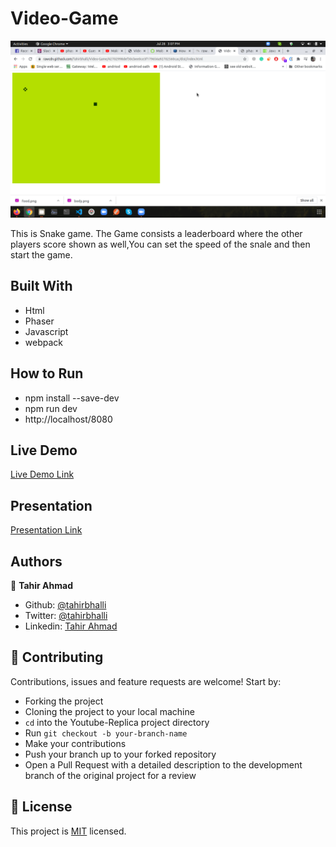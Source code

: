 # Video-Game
![image](./screenshot.png)

This is Snake game. The Game consists a leaderboard where the other players score shown as well,You can set the speed of the snale and then start the game.
## Built With

- Html
- Phaser
- Javascript
- webpack

## How to Run
- npm install --save-dev
- npm run dev
- http://localhost/8080

## Live Demo

[Live Demo Link](https://rawcdn.githack.com/Tahirbhalli/Video-Game/c5bafb09d799173ec98abdbb6b550cb406cc044e/dist/index.html)

## Presentation
[Presentation Link](https://www.loom.com/share/b4be3c8e42b44255bfffb1057a65cb00)

## Authors

👤 **Tahir Ahmad**

- Github: [@tahirbhalli](https://github.com/tahirbhalli/)
- Twitter: [@tahirbhalli](https://twitter.com/tahirbhalli)
- Linkedin: [Tahir Ahmad](https://www.linkedin.com/in/tahirahmad16/)

## 🤝 Contributing

Contributions, issues and feature requests are welcome! Start by:
* Forking the project
* Cloning the project to your local machine
* `cd` into the Youtube-Replica project directory
* Run `git checkout -b your-branch-name`
* Make your contributions
* Push your branch up to your forked repository
* Open a Pull Request with a detailed description to the development branch of the original project for a review

## 📝 License

This project is [MIT](https://opensource.org/licenses/MIT) licensed.